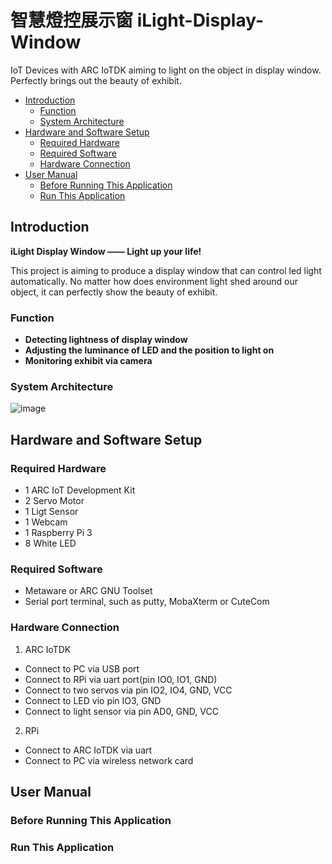 # 智慧燈控展示窗 iLight-Display-Window
IoT Devices with ARC IoTDK aiming to light on the object in display window. Perfectly brings out the beauty of exhibit.

* [Introduction](#introduction)
	* [Function](#function)
	* [System Architecture](#system-architecture)
* [Hardware and Software Setup](#hardware-and-software-setup)
	* [Required Hardware](#required-hardware)
	* [Required Software](#required-software)
	* [Hardware Connection](#hardware-connection)
* [User Manual](#user-manual)
	* [Before Running This Application](#before-running-this-application)
	* [Run This Application](#run-this-application)

## Introduction
**iLight Display Window —— Light up your life!**

This project is aiming to produce a display window that can control led light automatically. No matter how does environment light shed around our object, it can perfectly show the beauty of exhibit.

### Function
- **Detecting lightness of display window**
- **Adjusting the luminance of LED and the position to light on**
- **Monitoring exhibit via camera**

### System Architecture
![image](https://github.com/weftuon1/iLight-Display-Window/blob/master/src/system_pic.png)

## Hardware and Software Setup

### Required Hardware
- 1 ARC IoT Development Kit
- 2 Servo Motor
- 1 Ligt Sensor
- 1 Webcam
- 1 Raspberry Pi 3
- 8 White LED

### Required Software
- Metaware or ARC GNU Toolset
- Serial port terminal, such as putty, MobaXterm or CuteCom

### Hardware Connection
1. ARC IoTDK
- Connect to PC via USB port
- Connect to RPi via uart port(pin IO0, IO1, GND)
- Connect to two servos via pin IO2, IO4, GND, VCC
- Connect to LED vio pin IO3, GND
- Connect to light sensor via pin AD0, GND, VCC

2. RPi
- Connect to ARC IoTDK via uart
- Connect to PC via wireless network card

## User Manual

### Before Running This Application

### Run This Application
